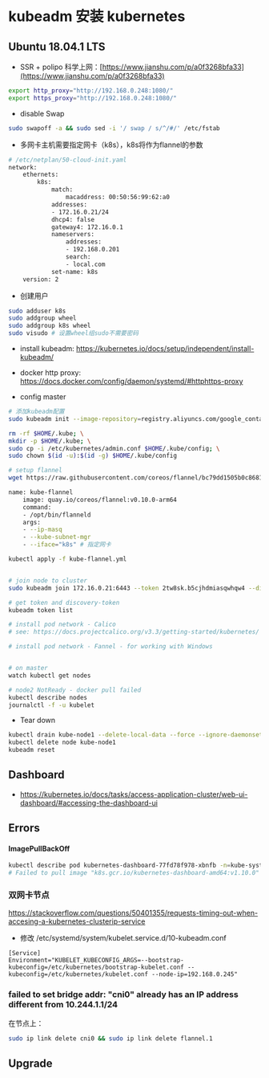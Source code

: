 # kubeadm 安装 kubernetes

## Ubuntu 18.04.1 LTS

* SSR + polipo 科学上网：[https://www.jianshu.com/p/a0f3268bfa33](https://www.jianshu.com/p/a0f3268bfa33)

``` bash
export http_proxy="http://192.168.0.248:1080/"
export https_proxy="http://192.168.0.248:1080/"
```
* disable Swap 

``` bash
sudo swapoff -a && sudo sed -i '/ swap / s/^/#/' /etc/fstab
```

* 多网卡主机需要指定网卡（k8s），k8s将作为flannel的参数

``` bash
# /etc/netplan/50-cloud-init.yaml
network:
    ethernets:
        k8s:
            match:
                macaddress: 00:50:56:99:62:a0
            addresses:
            - 172.16.0.21/24
            dhcp4: false
            gateway4: 172.16.0.1
            nameservers:
                addresses:
                - 192.168.0.201
                search:
                - local.com
            set-name: k8s
    version: 2

```

* 创建用户

``` bash
sudo adduser k8s
sudo addgroup wheel
sudo addgroup k8s wheel
sudo visudo # 设置wheel组sudo不需要密码
```

* install kubeadm: https://kubernetes.io/docs/setup/independent/install-kubeadm/

* docker http proxy: https://docs.docker.com/config/daemon/systemd/#httphttps-proxy

* config master

``` bash
# 添加kubeadm配置
sudo kubeadm init --image-repository=registry.aliyuncs.com/google_containers --pod-network-cidr=10.244.0.0/16 --service-cidr=10.96.0.0/12 --apiserver-advertise-address=192.168.2.24 

rm -rf $HOME/.kube; \
mkdir -p $HOME/.kube; \
sudo cp -i /etc/kubernetes/admin.conf $HOME/.kube/config; \
sudo chown $(id -u):$(id -g) $HOME/.kube/config 

# setup flannel
wget https://raw.githubusercontent.com/coreos/flannel/bc79dd1505b0c8681ece4de4c0d86c5cd2643275/Documentation/kube-flannel.yml

name: kube-flannel
    image: quay.io/coreos/flannel:v0.10.0-arm64
    command:
    - /opt/bin/flanneld
    args:
    - --ip-masq
    - --kube-subnet-mgr
    - --iface="k8s" # 指定网卡

kubectl apply -f kube-flannel.yml


# join node to cluster
sudo kubeadm join 172.16.0.21:6443 --token 2tw8sk.b5cjhdmiasqwhqw4 --discovery-token-ca-cert-hash sha256:f4a195b6051513e5608682f75f1f165ca268693391ced9e81d5f123dfa08958e

# get token and discovery-token
kubeadm token list

# install pod network - Calico 
# see: https://docs.projectcalico.org/v3.3/getting-started/kubernetes/

# install pod network - Fannel - for working with Windows


# on master
watch kubectl get nodes

# node2 NotReady - docker pull failed
kubectl describe nodes
journalctl -f -u kubelet

```

* Tear down 

```bash
kubectl drain kube-node1 --delete-local-data --force --ignore-daemonsets
kubectl delete node kube-node1
kubeadm reset
```

## Dashboard
* https://kubernetes.io/docs/tasks/access-application-cluster/web-ui-dashboard/#accessing-the-dashboard-ui

## Errors

#### ImagePullBackOff

``` bash
kubectl describe pod kubernetes-dashboard-77fd78f978-xbnfb -n=kube-system # 查看日志 
# Failed to pull image "k8s.gcr.io/kubernetes-dashboard-amd64:v1.10.0" : 科学上网
```

### 双网卡节点

https://stackoverflow.com/questions/50401355/requests-timing-out-when-accesing-a-kubernetes-clusterip-service

* 修改 /etc/systemd/system/kubelet.service.d/10-kubeadm.conf
```
[Service]
Environment="KUBELET_KUBECONFIG_ARGS=--bootstrap-kubeconfig=/etc/kubernetes/bootstrap-kubelet.conf --kubeconfig=/etc/kubernetes/kubelet.conf --node-ip=192.168.0.245"
```

### failed to set bridge addr: "cni0" already has an IP address different from 10.244.1.1/24

在节点上：

```bash
sudo ip link delete cni0 && sudo ip link delete flannel.1
```


## Upgrade
